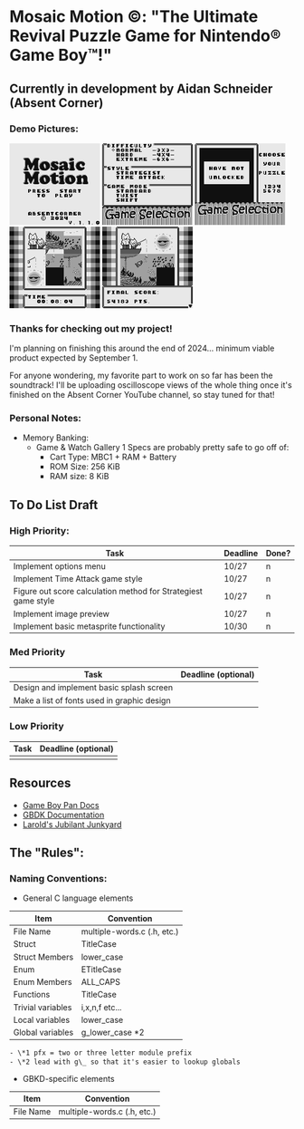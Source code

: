 # Mosaic Motion ©️: "The Ultimate Revival Puzzle Game for Nintendo®️ Game Boy™️!"

## Currently in development by Aidan Schneider (Absent Corner)

### Demo Pictures:

![Title Screen](demo_pics/demo1.bmp)
![Selection Screen (1 of 2)](demo_pics/demo2.bmp)
![Selection Screen (2 of 2)](demo_pics/demo3.bmp)
![Puzzle Solving](demo_pics/demo4.bmp)
![Puzzle Solved](demo_pics/demo5.bmp)

### Thanks for checking out my project!

I'm planning on finishing this around the end of 2024... minimum viable product expected by September 1.

For anyone wondering, my favorite part to work on so far has been the soundtrack! I'll be uploading oscilloscope views of the whole thing once it's finished on the Absent Corner YouTube channel, so stay tuned for that!

### Personal Notes:

- Memory Banking:
  - Game & Watch Gallery 1 Specs are probably pretty safe to go off of:
    - Cart Type: MBC1 + RAM + Battery
    - ROM Size: 256 KiB
    - RAM size: 8 KiB

## To Do List Draft

### High Priority:

| Task                                                           | Deadline | Done? |
| -------------------------------------------------------------- | -------- | ----- |
| Implement options menu                                         | 10/27    | n     |
| Implement Time Attack game style                               | 10/27    | n     |
| Figure out score calculation method for Strategiest game style | 10/27    | n     |
| Implement image preview                                        | 10/27    | n     |
| Implement basic metasprite functionality                       | 10/30    | n     |

### Med Priority

| Task                                        | Deadline (optional) |
| ------------------------------------------- | ------------------- |
| Design and implement basic splash screen    |                     |
| Make a list of fonts used in graphic design |                     |

### Low Priority

| Task | Deadline (optional) |
| ---- | ------------------- |
|      |                     |

## Resources

- [Game Boy Pan Docs](https://gbdev.io/pandocs/About.html)
- [GBDK Documentation](https://gbdk-2020.github.io/gbdk-2020/docs)
- [Larold's Jubilant Junkyard](https://laroldsjubilantjunkyard.com/)

## The "Rules":

### Naming Conventions:

- General C language elements

| Item              | Convention                  |
| ----------------- | --------------------------- |
| File Name         | multiple-words.c (.h, etc.) |
| Struct            | TitleCase                   |
| Struct Members    | lower_case                  |
| Enum              | ETitleCase                  |
| Enum Members      | ALL_CAPS                    |
| Functions         | TitleCase                   |
| Trivial variables | i,x,n,f etc...              |
| Local variables   | lower_case                  |
| Global variables  | g_lower_case \*2            |

    - \*1 pfx = two or three letter module prefix
    - \*2 lead with g\_ so that it's easier to lookup globals

- GBKD-specific elements

| Item      | Convention                  |
| --------- | --------------------------- |
| File Name | multiple-words.c (.h, etc.) |
